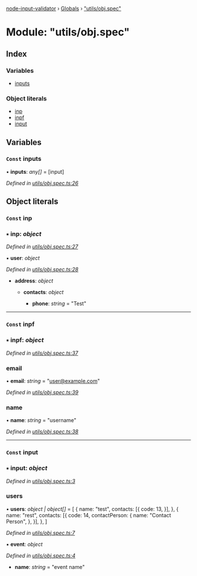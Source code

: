 [node-input-validator](../README.md) › [Globals](../globals.md) › ["utils/obj.spec"](_utils_obj_spec_.md)

# Module: "utils/obj.spec"

## Index

### Variables

* [inputs](_utils_obj_spec_.md#const-inputs)

### Object literals

* [inp](_utils_obj_spec_.md#const-inp)
* [inpf](_utils_obj_spec_.md#const-inpf)
* [input](_utils_obj_spec_.md#const-input)

## Variables

### `Const` inputs

• **inputs**: *any[]* = [input]

*Defined in [utils/obj.spec.ts:26](https://github.com/bitnbytesio/node-input-validator/blob/f6990fa/src/utils/obj.spec.ts#L26)*

## Object literals

### `Const` inp

### ▪ **inp**: *object*

*Defined in [utils/obj.spec.ts:27](https://github.com/bitnbytesio/node-input-validator/blob/f6990fa/src/utils/obj.spec.ts#L27)*

▪ **user**: *object*

*Defined in [utils/obj.spec.ts:28](https://github.com/bitnbytesio/node-input-validator/blob/f6990fa/src/utils/obj.spec.ts#L28)*

* **address**: *object*

  * **contacts**: *object*

    * **phone**: *string* = "Test"

___

### `Const` inpf

### ▪ **inpf**: *object*

*Defined in [utils/obj.spec.ts:37](https://github.com/bitnbytesio/node-input-validator/blob/f6990fa/src/utils/obj.spec.ts#L37)*

###  email

• **email**: *string* = "user@example.com"

*Defined in [utils/obj.spec.ts:39](https://github.com/bitnbytesio/node-input-validator/blob/f6990fa/src/utils/obj.spec.ts#L39)*

###  name

• **name**: *string* = "username"

*Defined in [utils/obj.spec.ts:38](https://github.com/bitnbytesio/node-input-validator/blob/f6990fa/src/utils/obj.spec.ts#L38)*

___

### `Const` input

### ▪ **input**: *object*

*Defined in [utils/obj.spec.ts:3](https://github.com/bitnbytesio/node-input-validator/blob/f6990fa/src/utils/obj.spec.ts#L3)*

###  users

• **users**: *object | object[]* = [
    {
      name: "test",
      contacts: [{
        code: 13,
      }],
    },
    {
      name: "rest",
      contacts: [{
        code: 14,
        contactPerson: {
          name: "Contact Person",
        },
      }],
    },
  ]

*Defined in [utils/obj.spec.ts:7](https://github.com/bitnbytesio/node-input-validator/blob/f6990fa/src/utils/obj.spec.ts#L7)*

▪ **event**: *object*

*Defined in [utils/obj.spec.ts:4](https://github.com/bitnbytesio/node-input-validator/blob/f6990fa/src/utils/obj.spec.ts#L4)*

* **name**: *string* = "event name"
